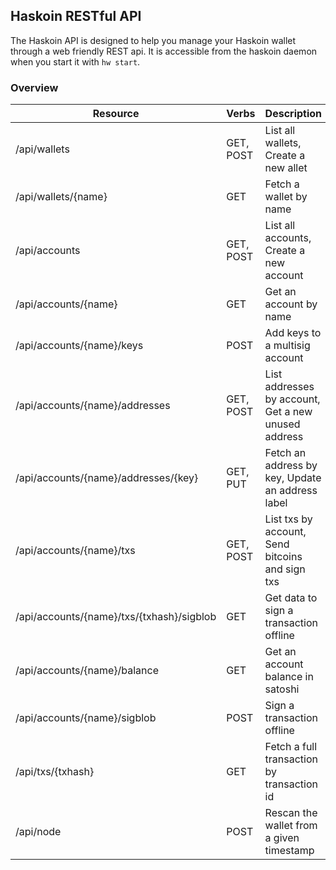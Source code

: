 ## Haskoin RESTful API

The Haskoin API is designed to help you manage your Haskoin wallet through a web friendly REST api. It is accessible from the haskoin daemon when you start it with `hw start`.

### Overview

| Resource                                  | Verbs      | Description                                         |
| ----------------------------------------- | ---------- | --------------------------------------------------- |
| /api/wallets                              | GET, POST  | List all wallets, Create a new allet                |
| /api/wallets/{name}                       | GET        | Fetch a wallet by name                              |
| /api/accounts                             | GET, POST  | List all accounts, Create a new account             |
| /api/accounts/{name}                      | GET        | Get an account by name                              |
| /api/accounts/{name}/keys                 | POST       | Add keys to a multisig account                      |
| /api/accounts/{name}/addresses            | GET, POST  | List addresses by account, Get a new unused address |
| /api/accounts/{name}/addresses/{key}      | GET, PUT   | Fetch an address by key, Update an address label    |
| /api/accounts/{name}/txs                  | GET, POST  | List txs by account, Send bitcoins and sign txs     |
| /api/accounts/{name}/txs/{txhash}/sigblob | GET        | Get data to sign a transaction offline              |
| /api/accounts/{name}/balance              | GET        | Get an account balance in satoshi                   |
| /api/accounts/{name}/sigblob              | POST       | Sign a transaction offline                          |
| /api/txs/{txhash}                         | GET        | Fetch a full transaction by transaction id          |
| /api/node                                 | POST       | Rescan the wallet from a given timestamp            |
